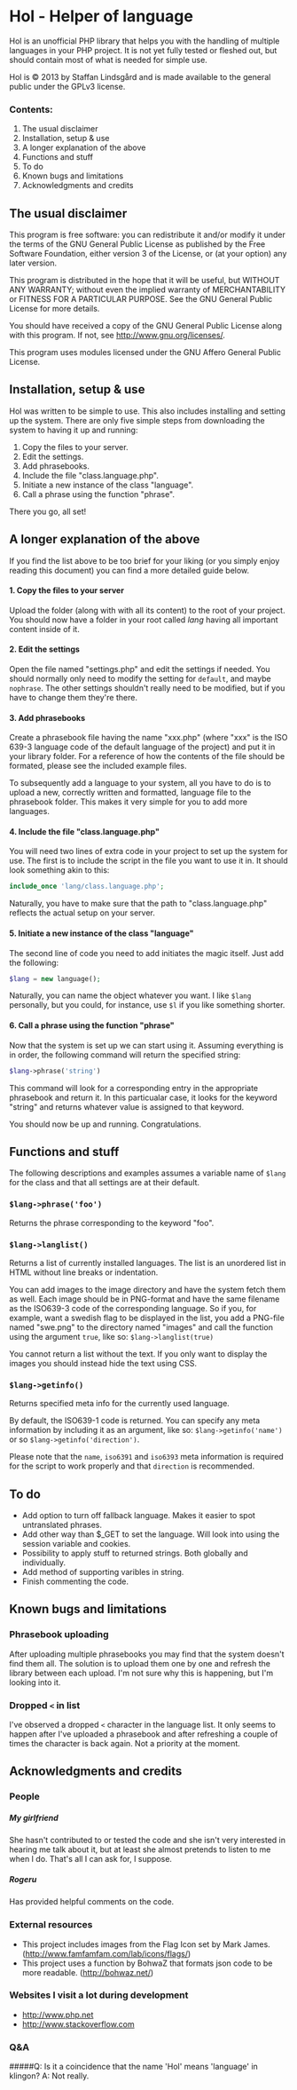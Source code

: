 Hol - Helper of language
========================

Hol is an unofficial PHP library that helps you with the handling of multiple languages in your PHP project. It is not yet fully tested or fleshed out, but should contain most of what is needed for simple use.

Hol is © 2013 by Staffan Lindsgård and is made available to the general public under the GPLv3 license.

### Contents:
1. The usual disclaimer
2. Installation, setup & use
3. A longer explanation of the above
4. Functions and stuff
5. To do
6. Known bugs and limitations
7. Acknowledgments and credits


The usual disclaimer
--------------------

This program is free software: you can redistribute it and/or modify it under the terms of the GNU General Public License as published by the Free Software Foundation, either version 3 of the License, or (at your option) any later version.

This program is distributed in the hope that it will be useful, but WITHOUT ANY WARRANTY; without even the implied warranty of MERCHANTABILITY or FITNESS FOR A PARTICULAR PURPOSE. See the GNU General Public License for more details.

You should have received a copy of the GNU General Public License along with this program. If not, see http://www.gnu.org/licenses/.

This program uses modules licensed under the GNU Affero General Public License.


Installation, setup & use
-------------------------

Hol was written to be simple to use. This also includes installing and setting up the system. There are only five simple steps from downloading the system to having it up and running:

1. Copy the files to your server.
2. Edit the settings.
3. Add phrasebooks.
4. Include the file "class.language.php".
5. Initiate a new instance of the class "language".
6. Call a phrase using the function "phrase".

There you go, all set!


A longer explanation of the above
---------------------------------

If you find the list above to be too brief for your liking (or you simply enjoy reading this document) you can find a more detailed guide below.

#### 1. Copy the files to your server
Upload the folder (along with with all its content) to the root of your project. You should now have a folder in your root called *lang* having all important content inside of it.

#### 2. Edit the settings
Open the file named "settings.php" and edit the settings if needed. You should normally only need to modify the setting for `default`, and maybe `nophrase`. The other settings shouldn't really need to be modified, but if you have to change them they're there.

#### 3. Add phrasebooks
Create a phrasebook file having the name "xxx.php" (where "xxx" is the ISO 639-3 language code of the default language of the project) and put it in your library folder. For a reference of how the contents of the file should be formated, please see the included example files.

To subsequently add a language to your system, all you have to do is to upload a new, correctly written and formatted, language file to the phrasebook folder. This makes it very simple for you to add more languages.

#### 4. Include the file "class.language.php"
You will need two lines of extra code in your project to set up the system for use. The first is to include the script in the file you want to use it in. It should look something akin to this:

```php
include_once 'lang/class.language.php';
```

Naturally, you have to make sure that the path to "class.language.php" reflects the actual setup on your server.

#### 5. Initiate a new instance of the class "language"
The second line of code you need to add initiates the magic itself. Just add the following:

```php
$lang = new language();
```

Naturally, you can name the object whatever you want. I like `$lang` personally, but you could, for instance, use `$l` if you like something shorter.

#### 6. Call a phrase using the function "phrase"
Now that the system is set up we can start using it. Assuming everything is in order, the following command will return the specified string:

```php
$lang->phrase('string')
```

This command will look for a corresponding entry in the appropriate phrasebook and return it. In this particualar case, it looks for the keyword "string" and returns whatever value is assigned to that keyword.

You should now be up and running. Congratulations.


Functions and stuff
-------------------

The following descriptions and examples assumes a variable name of `$lang` for the class and that all settings are at their default.

### `$lang->phrase('foo')`
Returns the phrase corresponding to the keyword "foo".

### `$lang->langlist()`
Returns a list of currently installed languages. The list is an unordered list in HTML without line breaks or indentation.

You can add images to the image directory and have the system fetch them as well. Each image should be in PNG-format and have the same filename as the ISO639-3 code of the corresponding language. So if you, for example, want a swedish flag to be displayed in the list, you add a PNG-file named "swe.png" to the directory named "images" and call the function using the argument `true`, like so: `$lang->langlist(true)`

You cannot return a list without the text. If you only want to display the images you should instead hide the text using CSS.

### `$lang->getinfo()`
Returns specified meta info for the currently used language.

By default, the ISO639-1 code is returned. You can specify any meta information by including it as an argument, like so: `$lang->getinfo('name')` or so `$lang->getinfo('direction')`.

Please note that the `name`, `iso6391` and `iso6393` meta information is required for the script to work properly and that `direction` is recommended.


To do
-----

* Add option to turn off fallback language. Makes it easier to spot untranslated phrases.
* Add other way than $_GET to set the language. Will look into using the session variable and cookies.
* Possibility to apply stuff to returned strings. Both globally and individually.
* Add method of supporting varibles in string.
* Finish commenting the code.


Known bugs and limitations
--------------------------

### Phrasebook uploading
After uploading multiple phrasebooks you may find that the system doesn't find them all. The solution is to upload them one by one and refresh the library between each upload. I'm not sure why this is happening, but I'm looking into it.

### Dropped `<` in list
I've observed a dropped `<` character in the language list. It only seems to happen after I've uploaded a phrasebook and after refreshing a couple of times the character is back again. Not a priority at the moment.


Acknowledgments and credits
---------------------------

### People

##### My girlfriend
She hasn't contributed to or tested the code and she isn't very interested in hearing me talk about it, but at least she almost pretends to listen to me when I do. That's all I can ask for, I suppose.

##### Rogeru
Has provided helpful comments on the code.

### External resources
* This project includes images from the Flag Icon set by Mark James. (http://www.famfamfam.com/lab/icons/flags/)
* This project uses a function by BohwaZ that formats json code to be more readable. (http://bohwaz.net/)

### Websites I visit a lot during development
* http://www.php.net
* http://www.stackoverflow.com

### Q&A

#####Q: Is it a coincidence that the name 'Hol' means 'language' in klingon?
A: Not really.
